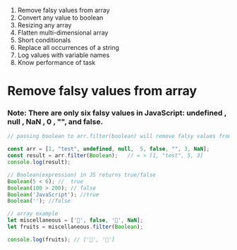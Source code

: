1. Remove falsy values from array
2. Convert any value to boolean
3. Resizing any array
4. Flatten multi-dimensional array
5. Short conditionals
6. Replace all occurrences of a string 
7. Log values with variable names
8. Know performance of task

#   Remove falsy values from array
### Note: There are only six falsy values in JavaScript: undefined , null , NaN , 0 , "", and false.

```JavaScript
// passing boolean to arr.filter(boolean) will remove falsy values from array.

const arr = [1, "test", undefined, null,  5, false, "", 3, NaN];
const result = arr.filter(Boolean);   // = > [1, "test", 5, 3]
console.log(result);

```
```JavaScript
// Boolean(expression) in JS returns true/false
Boolean(5 < 6); //  true
Boolean(100 > 200); // false
Boolean('JavaScript'); //true
Boolean(''); //false

// array example
let miscellaneous = ['🍎', false, '🍊', NaN];
let fruits = miscellaneous.filter(Boolean);

console.log(fruits); // ['🍎', '🍊']

```
